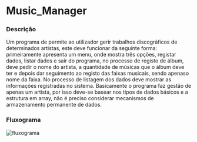 # Music_Manager

### Descrição
Um programa de permite ao utilizador gerir trabalhos discográficos de determinados artistas, este deve funcionar da seguinte forma: primeiramente apresenta um menu, onde mostra três opções, registar dados, listar dados e sair do programa, no processo de registo de álbum, deve pedir o nome do artista,  a quantidade de músicas que o álbum deve ter e depois dar seguimento ao registo das faixas musicais, sendo apenaso nome da faixa. 
No processo de listagem dos dados deve mostrar as informações registradas no sistema. 
Basicamente o programa faz gestão de apenas um artista, por isso deve-se basear nos tipos de dados básicos e a estrutura em array, não é preciso considerar mecanismos de armazenamento permanente de dados.

### Fluxograma
![fluxograma](https://github.com/Jerry-523/Music_Manager/assets/92488227/54ebc07a-85e6-463d-90d5-c0b56f1a660c)
